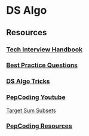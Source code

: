 # DS Algo

## Resources

### [Tech Interview Handbook](https://techinterviewhandbook.org/)

### [Best Practice Questions](https://techinterviewhandbook.org/best-practice-questions/)

### [DS Algo Tricks](https://www.notion.so/sisyphus18/DS-Algo-Tricks-a1a91c20e4ef45b6aaa5dbf670d5e39d)

### [PepCoding Youtube](https://www.youtube.com/playlist?list=PL-Jc9J83PIiG8fE6rj9F5a6uyQ5WPdqKy)

[Target Sum Subsets](https://www.youtube.com/watch?v=tRpkluGqINc)

### [PepCoding Resources](https://www.pepcoding.com/resources/online-java-foundation/dynamic-programming-and-greedy)

